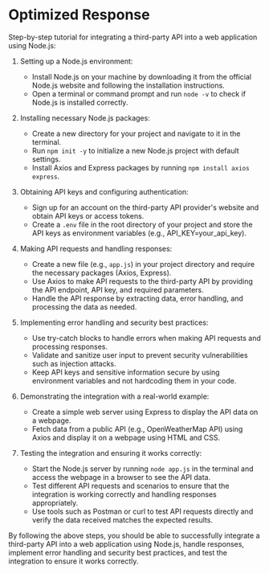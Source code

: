 # Optimized Response

Step-by-step tutorial for integrating a third-party API into a web application using Node.js:

1. Setting up a Node.js environment:
   - Install Node.js on your machine by downloading it from the official Node.js website and following the installation instructions.
   - Open a terminal or command prompt and run `node -v` to check if Node.js is installed correctly.

2. Installing necessary Node.js packages:
   - Create a new directory for your project and navigate to it in the terminal.
   - Run `npm init -y` to initialize a new Node.js project with default settings.
   - Install Axios and Express packages by running `npm install axios express`.

3. Obtaining API keys and configuring authentication:
   - Sign up for an account on the third-party API provider's website and obtain API keys or access tokens.
   - Create a `.env` file in the root directory of your project and store the API keys as environment variables (e.g., API_KEY=your_api_key).

4. Making API requests and handling responses:
   - Create a new file (e.g., `app.js`) in your project directory and require the necessary packages (Axios, Express).
   - Use Axios to make API requests to the third-party API by providing the API endpoint, API key, and required parameters.
   - Handle the API response by extracting data, error handling, and processing the data as needed.

5. Implementing error handling and security best practices:
   - Use try-catch blocks to handle errors when making API requests and processing responses.
   - Validate and sanitize user input to prevent security vulnerabilities such as injection attacks.
   - Keep API keys and sensitive information secure by using environment variables and not hardcoding them in your code.

6. Demonstrating the integration with a real-world example:
   - Create a simple web server using Express to display the API data on a webpage.
   - Fetch data from a public API (e.g., OpenWeatherMap API) using Axios and display it on a webpage using HTML and CSS.

7. Testing the integration and ensuring it works correctly:
   - Start the Node.js server by running `node app.js` in the terminal and access the webpage in a browser to see the API data.
   - Test different API requests and scenarios to ensure that the integration is working correctly and handling responses appropriately.
   - Use tools such as Postman or curl to test API requests directly and verify the data received matches the expected results.

By following the above steps, you should be able to successfully integrate a third-party API into a web application using Node.js, handle responses, implement error handling and security best practices, and test the integration to ensure it works correctly.
